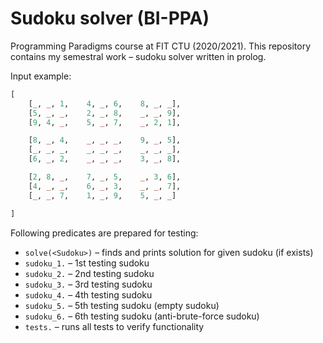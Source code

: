 # Sudoku solver (BI-PPA)

Programming Paradigms course at FIT CTU (2020/2021). This repository contains my semestral work – sudoku solver written in prolog.

Input example:
```prolog
[
    [_, _, 1,    4, _, 6,    8, _, _],
    [5, _, _,    2, _, 8,    _, _, 9],
    [9, 4, _,    5, _, 7,    _, 2, 1],

    [8, _, 4,    _, _, _,    9, _, 5],
    [_, _, _,    _, _, _,    _, _, _],
    [6, _, 2,    _, _, _,    3, _, 8],

    [2, 8, _,    7, _, 5,    _, 3, 6],
    [4, _, _,    6, _, 3,    _, _, 7],
    [_, _, 7,    1, _, 9,    5, _, _]

]
```

Following predicates are prepared for testing:
- `solve(<Sudoku>)` – finds and prints solution for given sudoku (if exists)
- `sudoku_1.` – 1st testing sudoku
- `sudoku_2.` – 2nd testing sudoku
- `sudoku_3.` – 3rd testing sudoku
- `sudoku_4.` – 4th testing sudoku
- `sudoku_5.` – 5th testing sudoku (empty sudoku)
- `sudoku_6.` – 6th testing sudoku (anti-brute-force sudoku)
- `tests.` – runs all tests to verify functionality
